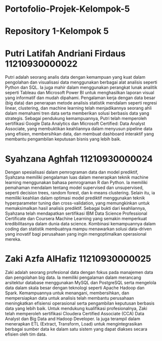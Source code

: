 # Portofolio-Projek-Kelompok-5
# Repository 1-Kelompok 5
# Putri Latifah Andriani Firdaus 11210930000022
Putri adalah seorang analis data dengan kemampuan yang kuat dalam pengolahan dan visualisasi data menggunakan berbagai alat analisis seperti Python dan SQL. Ia juga mahir dalam menggunakan perangkat lunak analitik seperti Tableau dan Microsoft Power BI untuk menghasilkan laporan visual yang informatif dan mudah dipahami. Pengalaman kerja dengan data besar (big data) dan penerapan metode analisis statistik mendalam seperti regresi linear, clustering, dan machine learning telah menjadikannya seorang ahli dalam memahami tren data serta memberikan solusi berbasis data yang strategis. Sebagai pendukung kemampuannya, Putri telah memperoleh sertifikasi Google Data Analytics dan Microsoft Certified: Data Analyst Associate, yang membuktikan keahliannya dalam menyusun pipeline data yang efisien, membersihkan data, dan membuat dashboard interaktif yang membantu pengambilan keputusan bisnis yang lebih baik.
# Syahzana Aghfah 11210930000024
Dengan spesialisasi dalam pemrograman data dan model prediktif, Syahzana memiliki pengalaman luas dalam menerapkan teknik machine learning menggunakan bahasa pemrograman R dan Python. Ia memiliki pemahaman mendalam tentang model supervised dan unsupervised, seperti decision trees, random forest, dan k-means clustering. Selain itu, ia memiliki keahlian dalam optimasi model prediktif menggunakan teknik hyperparameter tuning dan cross-validation, yang memungkinkan untuk memaksimalkan hasil analisis prediktif. Sebagai bukti dari keahliannya, Syahzana telah mendapatkan sertifikasi IBM Data Science Professional Certificate dan Coursera Machine Learning yang semakin memperkuat kredibilitasnya dalam dunia data science. Kombinasi kemampuannya dalam coding dan statistik membuatnya mampu menawarkan solusi data-driven yang inovatif bagi perusahaan yang ingin mengoptimalkan operasional mereka.
# Zaki Azfa AlHafiz 11210930000025
Zaki adalah seorang profesional data dengan fokus pada manajemen data dan pengolahan big data. Ia memiliki pengalaman dalam merancang arsitektur database menggunakan MySQL dan PostgreSQL serta mengelola data dalam skala besar dengan teknologi seperti Apache Hadoop dan Spark. Kemampuannya untuk menangani, membersihkan, dan mempersiapkan data untuk analisis telah membantu perusahaan meningkatkan efisiensi operasional serta pengambilan keputusan berbasis data yang lebih baik. Untuk mendukung kualifikasi profesionalnya, Zaki telah memperoleh sertifikasi Cloudera Certified Associate (CCA) Data Analyst dan Big Data and Hadoop Developer. Ia juga terampil dalam menerapkan ETL (Extract, Transform, Load) untuk mengintegrasikan berbagai sumber data ke dalam satu sistem yang dapat diakses secara efisien oleh tim data.
